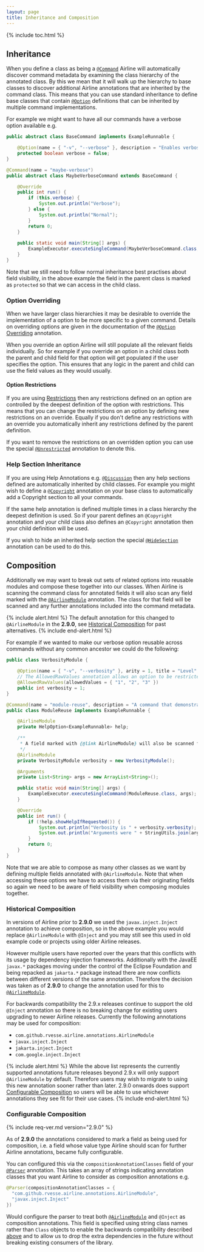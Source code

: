 ```yaml
---
layout: page
title: Inheritance and Composition
---
```


{% include toc.html %}

## Inheritance

When you define a class as being a [`@Command`](../annotations/command.html) Airline will automatically discover command
metadata by examining the class hierarchy of the annotated class.  By this we mean that it will walk up the hierarchy to
base classes to discover additional Airline annotations that are inherited by the command class.  This means that you
can use standard inheritance to define base classes that contain [`@Option`](../annotations/option.html) definitions
that can be inherited by multiple command implementations.

For example we might want to have all our commands have a verbose option available e.g.

```java
public abstract class BaseCommand implements ExampleRunnable {

    @Option(name = { "-v", "--verbose" }, description = "Enables verbose mode")
    protected boolean verbose = false;
}

@Command(name = "maybe-verbose")
public abstract class MaybeVerboseCommand extends BaseCommand {

    @Override
    public int run() {
        if (this.verbose) {
            System.out.println("Verbose");
        } else {
            System.out.println("Normal");
        }
        return 0;
    }
    
    public static void main(String[] args) {
        ExampleExecutor.executeSingleCommand(MaybeVerboseCommand.class, args);
    }
}
```

Note that we still need to follow normal inheritance best practises about field visibility, in the above example the
field in the parent class is marked as `protected` so that we can access in the child class.

### Option Overriding

When we have larger class hierarchies it may be desirable to override the implementation of a option to be more specific
to a given command.  Details on overriding options are given in the documentation of the [`@Option`
Overriding](../annotations/option.html#overrides-and-sealed) annotation.

When you override an option Airline will still populate all the relevant fields individually.  So for example if you
override an option in a child class both the parent and child field for that option will get populated if the user
specifies the option.  This ensures that any logic in the parent and child can use the field values as they would
usually.

#### Option Restrictions

If you are using [Restrictions](../restrictions/) then any restrictions defined on an option are controlled by the
deepest definition of the option with restrictions.  This means that you can change the restrictions on an option by
defining new restrictions on an override.  Equally if you don't define any restrictions with an override you
automatically inherit any restrictions defined by the parent definition.

If you want to remove the restrictions on an overridden option you can use the special
[`@Unrestricted`](../annotations/unrestricted.html) annotation to denote this.

### Help Section Inheritance

If you are using Help Annotations e.g. [`@Discussion`](../annotations/discussion.html) then any help sections defined
are automatically inherited by child classes.  For example you might wish to define a
[`@Copyright`](../annotations/copyright.html) annotation on your base class to automatically add a Copyright section to
all your commands.

If the same help annotation is defined multiple times in a class hierarchy the deepest definition is used.  So if your
parent defines an `@Copyright` annotation and your child class also defines an `@Copyright` annotation then your child
definition will be used.

If you wish to hide an inherited help section the special [`@HideSection`](../annotations/hide-section.html) annotation
can be used to do this.

## Composition

Additionally we may want to break out sets of related options into reusable modules and compose these together into our
classes.  When Airline is scanning the command class for annotated fields it will also scan any field marked with the
[`@AirlineModule`](../annotations/module.html) annotation.  The class for that field will be scanned and any further
annotations included into the command metadata.

{% include alert.html %}
The default annotation for this changed to `@AirlineModule` in the **2.9.0**, see 
[Historical Composition](#historical-composition) for past alternatives.
{% include end-alert.html %}


For example if we wanted to make our verbose option reusable across commands without any common ancestor we could do the
following:

```java
public class VerbosityModule {

    @Option(name = { "-v", "--verbosity" }, arity = 1, title = "Level", description = "Sets the desired verbosity")
    // The AllowedRawValues annotation allows an option to be restricted to a given set of values
    @AllowedRawValues(allowedValues = { "1", "2", "3" })
    public int verbosity = 1;
}

@Command(name = "module-reuse", description = "A command that demonstrates re-use of modules and composition with locally defined options")
public class ModuleReuse implements ExampleRunnable {

    @AirlineModule
    private HelpOption<ExampleRunnable> help;

    /**
     * A field marked with {@link AirlineModule} will also be scanned for options
     */
    @AirlineModule
    private VerbosityModule verbosity = new VerbosityModule();

    @Arguments
    private List<String> args = new ArrayList<String>();

    public static void main(String[] args) {
        ExampleExecutor.executeSingleCommand(ModuleReuse.class, args);
    }

    @Override
    public int run() {
        if (!help.showHelpIfRequested()) {
            System.out.println("Verbosity is " + verbosity.verbosity);
            System.out.println("Arguments were " + StringUtils.join(args, ", "));
        }
        return 0;
    }
}
```

Note that we are able to compose as many other classes as we want by defining multiple fields annotated with
`@AirlineModule`. Note that when accessing these options we have to access them via their originating fields so again we
need to be aware of field visibility when composing modules together.

### Historical Composition

In versions of Airline prior to **2.9.0** we used the `javax.inject.Inject` annotation to achieve composition, so in the
above example you would replace `@AirlineModule` with `@Inject` and you may still see this used in old example code or
projects using older Airline releases.

However multiple users have reported over the years that this conflicts with its usage by dependency injection
frameworks.  Additionally with the JavaEE `javax.*` packages moving under the control of the Eclipse Foundation and
being repacked as `jakarta.*` package instead there are now conflicts between different versions of the same annotation.
Therefore the decision was taken as of **2.9.0** to change the annotation used for this to
[`@AirlineModule`](../annotations/module.html).

For backwards compatibility the 2.9.x releases continue to support the old `@Inject` annotation so there is no breaking 
change for existing users upgrading to newer Airline releases.  Currently the following annotations may be used for 
composition:

- `com.github.rvesse.airline.annotations.AirlineModule`
- `javax.inject.Inject`
- `jakarta.inject.Inject`
- `com.google.inject.Inject`

{% include alert.html %} 
While the above list represents the currently supported annotations future releases beyond
2.9.x will only support `@AirlineModule` by default.  Therefore users may wish to migrate to using this new annotation
sooner rather than later.  2.9.0 onwards does support [Configurable Composition](#configurable-composition) so users 
will be able to use whichever annotations they see fit for their use cases.
{% include end-alert.html %}

### Configurable Composition

{% include req-ver.md version="2.9.0" %}

As of **2.9.0** the annotations considered to mark a field as being used for composition, i.e. a field whose value type
Airline should scan for further Airline annotations, became fully configurable.

You can configured this via the `compositionAnnotationClasses` field of your
[`@Parser`](../annotations/parser.html#composition-annotations) annotation.  This takes an array of strings indicating
annotation classes that you want Airline to consider as composition annotations e.g.

```java
@Parser(compositionAnnotationClasses = {
  "com.github.rvesse.airline.annotations.AirlineModule",
  "javax.inject.Inject"
})
```
Would configure the parser to treat both [`@AirlineModule`](../annotations/module.html) and `@Inject` as composition
annotations.  This field is specified using string class names rather than `Class` objects to enable the backwards
compatibility described [above](#historical-composition) and to allow us to drop the extra dependencies in the future
without breaking existing consumers of the library.